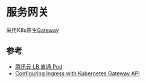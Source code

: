 # 服务网关

采用K8s原生[Gateway](https://kubernetes.io/zh-cn/docs/concepts/services-networking/gateway/)





## 参考

+ [腾讯云 LB 直通 Pod](https://www.shuzhiduo.com/A/lk5a1xPo51/)
+ [Configuring Ingress with Kubernetes Gateway API](https://apisix.apache.org/docs/ingress-controller/tutorials/configure-ingress-with-gateway-api/)
